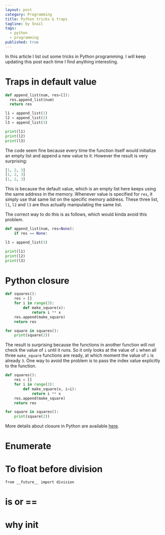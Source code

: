 ```yaml
---
layout: post
category: Programming
title: Python tricks & traps
tagline: by Snail
tags: 
  - python
  - programming
published: true
---
```


In this article I list out some tricks in Python programming. I will keep updating this post each time I find anything interesting.

# Traps in default value

```python
def append_list(num, res=[]):
  res.append_list(num)
  return res

l1 = append_list(1)
l2 = append_list(2)
l3 = append_list(3)

print(l1)
print(l2)
print(l3)
```

The code seem fine because every time the function itself would initialize an empty list and append a new value to it. However the result is very surprising:

```python
[1, 2, 3]
[1, 2, 3]
[1, 2, 3]
```

This is because the default value, which is an empty list here keeps using the same address in the memory. Whenever value is specified for `res`, it simply use that same list on the specific memory address. These three list, `l1`, `l2` and `l3` are thus actually manipulating the same list.

The correct way to do this is as follows, which would kinda avoid this problem.

```python
def append_list(num, res=None):
    if res == None:

l3 = append_list(3)

print(l1)
print(l2)
print(l3)
```

<!--more-->

# Python closure

```python
def squares():
    res = []
    for i in range(3):
        def make_square(x):
            return i ** x
    res.append(make_square)
    return res

for square in squares():
    print(square(2))
```

The result is surprising because the functions in another function will not check the value of `i` until it runs. So it only looks at the value of `i` when all three `make_square` functions are ready, at which moment the value of `i` is already `3`.
One way to avoid the problem is to pass the index value explicitly to the function.

```python
def squares():
    res = []
    for i in range(3):
        def make_square(x, i=i):
            return i ** x
    res.append(make_square)
    return res

for square in squares():
    print(square(2))
```

More details about closure in Python are available [here](https://ericwannn.github.io/2018/04/12/closure-python/).


# Enumerate

# To float before division

`from __future__ import division`

# is or ==

# why __init__